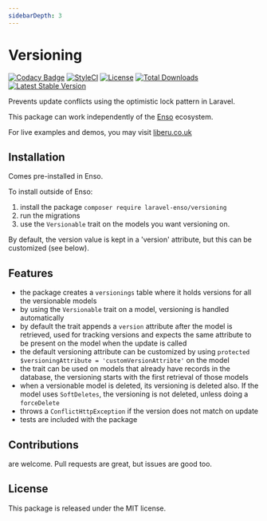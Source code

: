 ```yaml
---
sidebarDepth: 3
---
```


# Versioning

[![Codacy Badge](https://api.codacy.com/project/badge/Grade/ff415bb65927479a80d173622d3c11ed)](https://www.codacy.com/app/laravel-enso/versioning?utm_source=github.com&amp;utm_medium=referral&amp;utm_content=laravel-enso/versioning&amp;utm_campaign=Badge_Grade)
[![StyleCI](https://github.styleci.io/repos/134861936/shield?branch=master)](https://github.styleci.io/repos/134861936)
[![License](https://poser.pugx.org/laravel-enso/versioning/license)](https://packagist.org/packages/laravel-enso/versioning)
[![Total Downloads](https://poser.pugx.org/laravel-enso/versioning/downloads)](https://packagist.org/packages/laravel-enso/versioning)
[![Latest Stable Version](https://poser.pugx.org/laravel-enso/versioning/version)](https://packagist.org/packages/laravel-enso/versioning)

Prevents update conflicts using the optimistic lock pattern in Laravel.

This package can work independently of the [Enso](https://github.com/laravel-enso/Enso) ecosystem.

For live examples and demos, you may visit [liberu.co.uk](https://www.liberu.co.uk)

## Installation

Comes pre-installed in Enso.

To install outside of Enso:

1. install the package `composer require laravel-enso/versioning` 
2. run the migrations
3. use the `Versionable` trait on the models you want versioning on.

By default, the version value is kept in a 'version' attribute, but this can be customized (see below).

## Features

- the package creates a `versionings` table where it holds versions for all the versionable models
- by using the `Versionable` trait on a model, versioning is handled automatically
- by default the trait appends a `version` attribute after the model is retrieved, used for tracking versions and expects the same attribute to be present on the model when the update is called
- the default versioning attribute can be customized by using `protected $versioningAttribute = 'customVersionAttribte'` on the model
- the trait can be used on models that already have records in the database, the versioning starts with the first retrieval of those models
- when a versionable model is deleted, its versioning is deleted also. If the model uses `SoftDeletes`, the versioning is not deleted, unless doing a `forceDelete`
- throws a `ConflictHttpException` if the version does not match on update
- tests are included with the package

## Contributions

are welcome. Pull requests are great, but issues are good too.

## License

This package is released under the MIT license.
